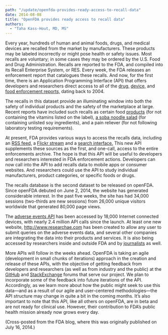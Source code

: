```yaml
---
path: "/update/openfda-provides-ready-access-to-recall-data"
date: 2014-08-08
title: "OpenFDA provides ready access to recall data"
authors:
  - "Taha Kass-Hout, MD, MS"
---
```

Every year, hundreds of human and animal foods, drugs, and medical devices are recalled from the market by manufacturers. These products may be labeled incorrectly or might pose health or safety issues. Most recalls are voluntary; in some cases they may be ordered by the U.S. Food and Drug Administration. Recalls are reported to the FDA, and compiled into its Recall Enterprise System, or RES. Every week, the FDA releases an enforcement report that catalogues these recalls. And now, for the first time, there is an Application Programming Interface (API) that offers developers and researchers direct access to all of the [drug,](http://open.fda.gov/drug/enforcement/) [device,](http://open.fda.gov/device/enforcement/) and [food enforcement reports,](http://open.fda.gov/food/enforcement/) dating back to 2004.

The recalls in this dataset provide an illuminating window into both the safety of individual products and the safety of the marketplace at large. Recent reports have included such recalls as certain food [products](http://www.accessdata.fda.gov/scripts/enforcement/enforce_rpt-Product-Tabs.cfm?action=select&recall_number=V-075-2014&w=06252014&lang=eng) (for not containing the vitamins listed on the label), [a soba noodle salad](http://www.accessdata.fda.gov/scripts/enforcement/enforce_rpt-Product-Tabs.cfm?action=select&recall_number=F-2033-2014&w=06252014&lang=eng) (for containing unlisted soy ingredients), and a pain reliever  (for not following laboratory testing requirements).

At present, FDA provides various ways to access the recalls data, including an [RSS feed,](http://www.fda.gov/AboutFDA/ContactFDA/StayInformed/RSSFeeds/Recalls/rss.xml) a <a class="link-external" href="https://www.flickr.com/photos/fdaphotos/sets/72157639317944704/">Flickr stream</a> and a [search interface.](http://www.fda.gov/Safety/Recalls/default.htm) This new API supplements these sources as the first, and one-call, access to the entire enforcements archive. The hope is that this API will be useful to developers and researchers interested in FDA enforcement actions. Developers can now call into the API to add recalls data to mobile apps or consumer websites. And researchers could use the API to study individual manufacturers, product categories, or specific foods or drugs.

The recalls database is the second dataset to be released on openFDA. Since openFDA debuted on June 2, 2014, the website has generated considerable interest. In the past five weeks, the site has had 34,000 sessions (two-thirds are new sessions) from 26,000 unique visitors worldwide that generated 80,000 page views.

The [adverse events API](http://open.fda.gov/drug/event/) has been accessed by 18,000 Internet connected devices, with nearly 2.4 million API calls since the launch.  At least one new website, <a class="link-external" href="http://www.researchae.com">http://www.researchae.com</a> has been created to allow any user to submit queries on the adverse events data, and several other companies are integrating the data into their products and services. It is also being accessed by researchers inside and outside FDA and by <a class="link-external" href="http://www.fiercepharma.com/story/biogen-ms-blockbuster-tecfidera-earns-high-marks-safety/2014-06-26">journalists</a> as well.

More APIs will follow in the weeks ahead. OpenFDA is taking an agile (development in small chunks of iterations) approach in the creation and release of these APIs, with the objective of getting feedback from developers and researchers (as well as from industry and the public) at the <a class="link-external" href="http://github.com/FDA/openfda">GitHub</a> and <a class="link-external" href="https://opendata.stackexchange.com/questions/tagged/openfda">StackExchange</a> forums that serve our project. We plan to incorporate some of the feedback into future iterations of the API. Accordingly, as we learn more about how the public might seek to use this data—and as a result of our agile and user-centered methodologies—the API structure may change in quite a bit in the coming months. It’s also important to note that this API, like all others on openFDA, are in beta and are not ready for clinical use. However, their contribution to FDA’s public health mission already now grows every day.

(Cross-posted from the FDA blog, where this was originally published on July 16, 2014.)